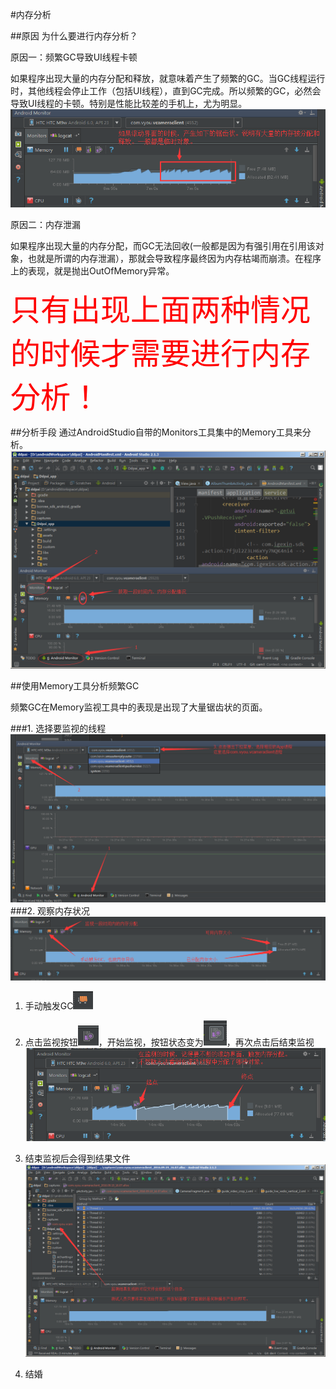 #内存分析

##原因
为什么要进行内存分析？

原因一：频繁GC导致UI线程卡顿

如果程序出现大量的内存分配和释放，就意味着产生了频繁的GC。当GC线程运行时，其他线程会停止工作（包括UI线程），直到GC完成。所以频繁的GC，必然会导致UI线程的卡顿。特别是性能比较差的手机上，尤为明显。
![](QQ截图20160919160146.png)

原因二：内存泄漏

如果程序出现大量的内存分配，而GC无法回收(一般都是因为有强引用在引用该对象，也就是所谓的内存泄漏），那就会导致程序最终因为内存枯竭而崩溃。在程序上的表现，就是抛出OutOfMemory异常。

<font color=FF0000 size=7 >只有出现上面两种情况的时候才需要进行内存分析！</font>

##分析手段
通过AndroidStudio自带的Monitors工具集中的Memory工具来分析。
![Memory](QQ截图20160919105544.png)

##使用Memory工具分析频繁GC

频繁GC在Memory监视工具中的表现是出现了大量锯齿状的页面。

###1. 选择要监视的线程
![选择进程](QQ截图20160919172524.png)
###2. 观察内存状况
![功能](QQ截图20160919173133.png)

1. 手动触发GC![GC](QQ截图20160919173421.png) 
2. 点击监视按钮![检测按钮](QQ截图20160919173345.png)，开始监视，按钮状态变为![](QQ截图20160919173923.png)，再次点击后结束监视
![监视](QQ截图20160919161032.png)

3. 结束监视后会得到结果文件
![](QQ截图20160919161329.png)

4. 结婚
